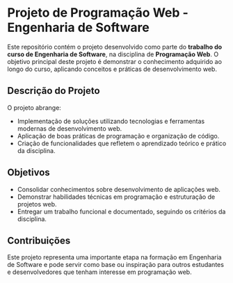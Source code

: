 # Projeto de Programação Web - Engenharia de Software

Este repositório contém o projeto desenvolvido como parte do **trabalho do curso de Engenharia de Software**, na disciplina de **Programação Web**. O objetivo principal deste projeto é demonstrar o conhecimento adquirido ao longo do curso, aplicando conceitos e práticas de desenvolvimento web.

## Descrição do Projeto

O projeto abrange:
- Implementação de soluções utilizando tecnologias e ferramentas modernas de desenvolvimento web.
- Aplicação de boas práticas de programação e organização de código.
- Criação de funcionalidades que refletem o aprendizado teórico e prático da disciplina.

## Objetivos

- Consolidar conhecimentos sobre desenvolvimento de aplicações web.
- Demonstrar habilidades técnicas em programação e estruturação de projetos web.
- Entregar um trabalho funcional e documentado, seguindo os critérios da disciplina.

## Contribuições

Este projeto representa uma importante etapa na formação em Engenharia de Software e pode servir como base ou inspiração para outros estudantes e desenvolvedores que tenham interesse em programação web.

